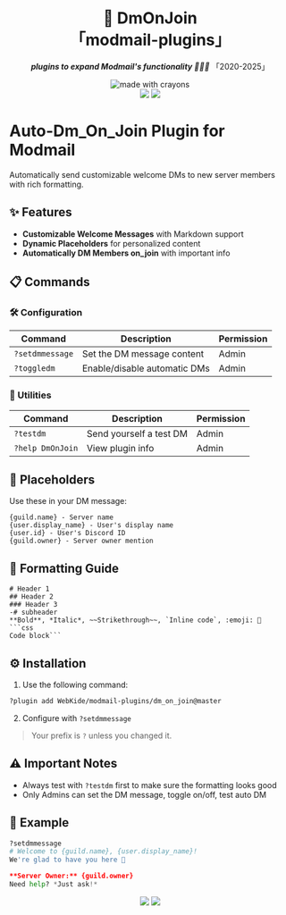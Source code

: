 <div align="center">
<h1><b>💬 DmOnJoin</b><br>「modmail-plugins」</h1>
<p><b><i>plugins to expand Modmail's functionality 🍆💦🍑</i></b> 「2020-2025」</p>

<img src="http://forthebadge.com/images/badges/made-with-crayons.svg?style=for-the-badge" alt="made with crayons"><br>
<img src="https://img.shields.io/badge/python-v3.7+-12a4ff?style=for-the-badge&logo=python&logoColor=12a4ff">
<img src="https://img.shields.io/badge/library-discord%2Epy%202%2Ex-ffbb10?style=for-the-badge&logo=discord">
</div>

# Auto-Dm_On_Join Plugin for Modmail

Automatically send customizable welcome DMs to new server members with rich formatting.

## ✨ Features

- **Customizable Welcome Messages** with Markdown support
- **Dynamic Placeholders** for personalized content
- **Automatically DM Members on_join** with important info

## 📋 Commands

### 🛠 Configuration
| Command         | Description                  | Permission |
|-----------------|------------------------------|------------|
| `?setdmmessage` | Set the DM message content   | Admin      |
| `?toggledm`     | Enable/disable automatic DMs | Admin      |

### 🚀 Utilities
| Command          | Description             | Permission |
|------------------|-------------------------|------------|
| `?testdm`        | Send yourself a test DM | Admin      |
| `?help DmOnJoin` | View plugin info        | Admin      |

## 📝 Placeholders

Use these in your DM message:
```
{guild.name} - Server name
{user.display_name} - User's display name
{user.id} - User's Discord ID
{guild.owner} - Server owner mention
```

## 🎨 Formatting Guide
```
# Header 1
## Header 2
### Header 3
-# subheader
**Bold**, *Italic*, ~~Strikethrough~~, `Inline code`, :emoji: 🎉
```css
Code block```
```

## ⚙️ Installation
1. Use the following command:
```bash
?plugin add WebKide/modmail-plugins/dm_on_join@master
```
2. Configure with `?setdmmessage`

> Your prefix is `?` unless you changed it.

## ⚠️ Important Notes
- Always test with `?testdm` first to make sure the formatting looks good
- Only Admins can set the DM message, toggle on/off, test auto DM

## 🌈 Example
```python
?setdmmessage
# Welcome to {guild.name}, {user.display_name}!
We're glad to have you here 🎉

**Server Owner:** {guild.owner}
Need help? *Just ask!*
```

<div align="center">
<img src="https://img.shields.io/badge/License-MIT-blue?style=flat-square">
<img src="https://img.shields.io/badge/Maintained-Yes-green?style=flat-square">
</div>
